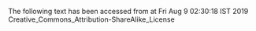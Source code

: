 The following text has been accessed from at Fri Aug 9 02:30:18 IST 2019
Creative_Commons_Attribution-ShareAlike_License
